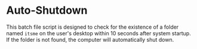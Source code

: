 # Auto-Shutdown
This batch file script is designed to check for the existence of a folder named `itsme` on the user's desktop within 10 seconds after system startup. If the folder is not found, the computer will automatically shut down. 
